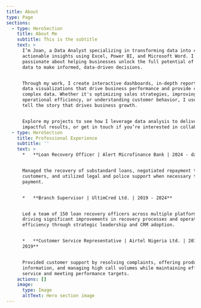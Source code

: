 ```yaml
---
title: About
type: Page
sections:
  - type: HeroSection
    title: About Me
    subtitle: This is the subtitle
    text: >
      I’m Joan, a Data Analyst specializing in transforming data into clear,
      actionable insights using Excel, Power BI, and Microsoft Word. I am
      passionate about helping businesses unlock the full potential of their
      data to make informed, data-driven decisions.


      Through my work, I create interactive dashboards, in-depth reports, and
      data visualizations that drive business performance and provide clarity on
      complex data. Whether it's optimizing sales strategies, improving
      operational efficiency, or understanding customer behavior, I use data to
      tell the story that drives business growth.


      Explore my projects to see how I leverage data analysis to deliver
      impactful results, or get in touch if you’re interested in collaborating.
  - type: HeroSection
    title: Professional Experience
    subtitle: ''
    text: >
      *   **Loan Recovery Officer | Alert Microfinance Bank | 2024 - date**


      Managed the recovery of substandard loans, negotiated repayment terms with
      customers, and utilized legal and police support when necessary to enforce
      payment.


      *   **Branch Supervisor | UltimCred Ltd. | 2019 - 2024**


      Led a team of 150 loan recovery officers across multiple platforms,
      driving significant improvements in recovery processes and operational
      efficiency through strategic leadership and CRM adoption.


      *   **Customer Service Representative | Airtel Nigeria Ltd. | 2018 -
      2019**


      Provided customer support by resolving complaints, offering product
      information, and managing high call volumes while maintaining efficient
      service and meeting performance targets.
    actions: []
    image:
      type: Image
      altText: Hero section image
---
```

